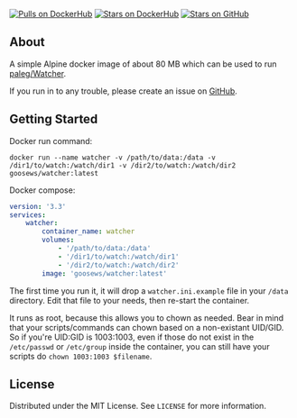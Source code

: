 [![Pulls on DockerHub](https://img.shields.io/docker/pulls/goosews/watcher.svg?style=for-the-badge&label=DockerHub%20pulls&logo=docker)](https://hub.docker.com/r/goosews/watcher)
[![Stars on DockerHub](https://img.shields.io/docker/stars/goosews/watcher.svg?style=for-the-badge&label=DockerHub%20stars&logo=docker)](https://hub.docker.com/r/goosews/watcher)
[![Stars on GitHub](https://img.shields.io/github/stars/goose-ws/watcher.svg?style=for-the-badge&label=GitHub%20Stars&logo=github)](https://github.com/goose-ws/watcher)

## About

A simple Alpine docker image of about 80 MB which can be used to run [paleg/Watcher](https://github.com/paleg/Watcher).

If you run in to any trouble, please create an issue on [GitHub](https://github.com/goose-ws/docker-watcher).

## Getting Started

Docker run command:

`docker run --name watcher -v /path/to/data:/data -v /dir1/to/watch:/watch/dir1 -v /dir2/to/watch:/watch/dir2 goosews/watcher:latest`

Docker compose:

```yaml
version: '3.3'
services:
    watcher:
        container_name: watcher
        volumes:
            - '/path/to/data:/data'
            - '/dir1/to/watch:/watch/dir1'
            - '/dir2/to/watch:/watch/dir2'
        image: 'goosews/watcher:latest'
```

The first time you run it, it will drop a `watcher.ini.example` file in your `/data` directory. Edit that file to your needs, then re-start the container.

It runs as root, because this allows you to chown as needed. Bear in mind that your scripts/commands can chown based on a non-existant UID/GID. So if you're UID:GID is 1003:1003, even if those do not exist in the `/etc/passwd` or `/etc/group` inside the container, you can still have your scripts do `chown 1003:1003 $filename`.

## License

Distributed under the MIT License. See `LICENSE` for more information.
